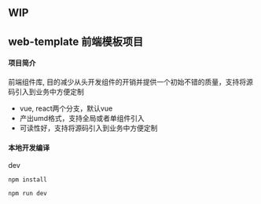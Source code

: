 ## WIP 
## web-template 前端模板项目

#### 项目简介

前端组件库, 目的减少从头开发组件的开销并提供一个初始不错的质量，支持将源码引入到业务中方便定制

- vue, react两个分支，默认vue
- 产出umd格式，支持全局或者单组件引入
- 可读性好，支持将源码引入到业务中方便定制

#### 本地开发编译

dev
```
npm install

npm run dev
```
